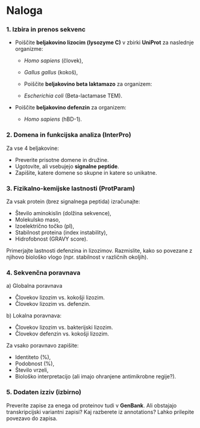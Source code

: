 # Naloga

### 1. Izbira in prenos sekvenc
- Poiščite **beljakovino lizocim (lysozyme C)** v zbirki **UniProt** za naslednje organizme:
  - *Homo sapiens* (človek),
  - *Gallus gallus* (kokoš),
  
  - Poiščite **beljakovino beta laktamazo** za organizem:
  - *Escherichia coli* (Beta-lactamase TEM).

- Poiščite **beljakovino defenzin** za organizem:
  - *Homo sapiens* (hBD-1).

### 2. Domena in funkcijska analiza (InterPro)
Za vse 4 beljakovine:
- Preverite prisotne domene in družine.
- Ugotovite, ali vsebujejo **signalne peptide**.
- Zapišite, katere domene so skupne in katere so unikatne.

### 3. Fizikalno-kemijske lastnosti (ProtParam)
Za vsak protein (brez signalnega peptida) izračunajte:
- Število aminokislin (dolžina sekvence),
- Molekulsko maso,
- Izoelektrično točko (pI),
- Stabilnost proteina (index instability),
- Hidrofobnost (GRAVY score).

Primerjajte lastnosti defenzina in lizozimov. Razmislite, kako so povezane z njihovo biološko vlogo (npr. stabilnost v različnih okoljih).

### 4. Sekvenčna poravnava 
 a) Globalna poravnava
- Človekov lizozim vs. kokošji lizozim.
- Človekov lizozim vs. defenzin.

b) Lokalna poravnava:
- Človekov lizozim vs. bakterijski lizozim.
- Človekov defenzin vs. kokošji lizozim.

Za vsako poravnavo zapišite:
- Identiteto (%),
- Podobnost (%),
- Število vrzeli,
- Biološko interpretacijo (ali imajo ohranjene antimikrobne regije?).

### 5. Dodaten izziv (izbirno)
Preverite zapise za enega od proteinov tudi v **GenBank**. Ali obstajajo transkripcijski variantni zapisi? Kaj razberete iz annotations? Lahko prilepite povezavo do zapisa.


